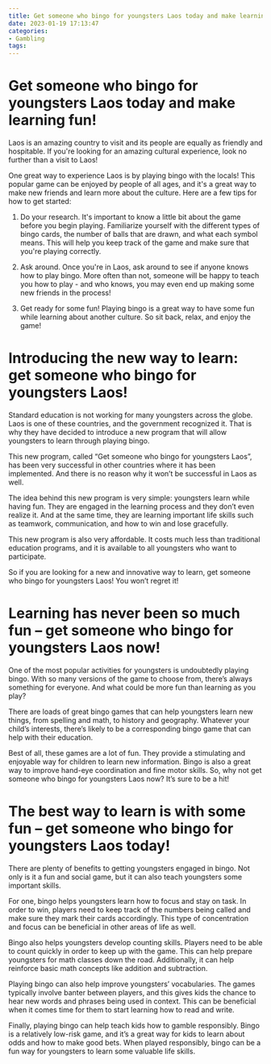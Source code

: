 ```yaml
---
title: Get someone who bingo for youngsters Laos today and make learning fun!
date: 2023-01-19 17:13:47
categories:
- Gambling
tags:
---
```



#  Get someone who bingo for youngsters Laos today and make learning fun!

Laos is an amazing country to visit and its people are equally as friendly and hospitable. If you're looking for an amazing cultural experience, look no further than a visit to Laos!

One great way to experience Laos is by playing bingo with the locals! This popular game can be enjoyed by people of all ages, and it's a great way to make new friends and learn more about the culture. Here are a few tips for how to get started:

1. Do your research. It's important to know a little bit about the game before you begin playing. Familiarize yourself with the different types of bingo cards, the number of balls that are drawn, and what each symbol means. This will help you keep track of the game and make sure that you're playing correctly.

2. Ask around. Once you're in Laos, ask around to see if anyone knows how to play bingo. More often than not, someone will be happy to teach you how to play - and who knows, you may even end up making some new friends in the process!

3. Get ready for some fun! Playing bingo is a great way to have some fun while learning about another culture. So sit back, relax, and enjoy the game!

#  Introducing the new way to learn: get someone who bingo for youngsters Laos!

Standard education is not working for many youngsters across the globe. Laos is one of these countries, and the government recognized it. That is why they have decided to introduce a new program that will allow youngsters to learn through playing bingo.

This new program, called “Get someone who bingo for youngsters Laos”, has been very successful in other countries where it has been implemented. And there is no reason why it won’t be successful in Laos as well.

The idea behind this new program is very simple: youngsters learn while having fun. They are engaged in the learning process and they don’t even realize it. And at the same time, they are learning important life skills such as teamwork, communication, and how to win and lose gracefully.

This new program is also very affordable. It costs much less than traditional education programs, and it is available to all youngsters who want to participate.

So if you are looking for a new and innovative way to learn, get someone who bingo for youngsters Laos! You won’t regret it!

#  Learning has never been so much fun – get someone who bingo for youngsters Laos now!

One of the most popular activities for youngsters is undoubtedly playing bingo. With so many versions of the game to choose from, there’s always something for everyone. And what could be more fun than learning as you play?

There are loads of great bingo games that can help youngsters learn new things, from spelling and math, to history and geography. Whatever your child’s interests, there’s likely to be a corresponding bingo game that can help with their education.

Best of all, these games are a lot of fun. They provide a stimulating and enjoyable way for children to learn new information. Bingo is also a great way to improve hand-eye coordination and fine motor skills. So, why not get someone who bingo for youngsters Laos now? It’s sure to be a hit!

#  The best way to learn is with some fun – get someone who bingo for youngsters Laos today!

There are plenty of benefits to getting youngsters engaged in bingo. Not only is it a fun and social game, but it can also teach youngsters some important skills.

For one, bingo helps youngsters learn how to focus and stay on task. In order to win, players need to keep track of the numbers being called and make sure they mark their cards accordingly. This type of concentration and focus can be beneficial in other areas of life as well.

Bingo also helps youngsters develop counting skills. Players need to be able to count quickly in order to keep up with the game. This can help prepare youngsters for math classes down the road. Additionally, it can help reinforce basic math concepts like addition and subtraction.

Playing bingo can also help improve youngsters’ vocabularies. The games typically involve banter between players, and this gives kids the chance to hear new words and phrases being used in context. This can be beneficial when it comes time for them to start learning how to read and write.

Finally, playing bingo can help teach kids how to gamble responsibly. Bingo is a relatively low-risk game, and it’s a great way for kids to learn about odds and how to make good bets. When played responsibly, bingo can be a fun way for youngsters to learn some valuable life skills.